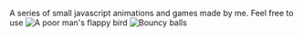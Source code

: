 A series of small javascript animations and games made by me. 
Feel free to use 
![A poor man's flappy bird](demo/soma77.gif)
![Bouncy balls](demo/bball.gif)

